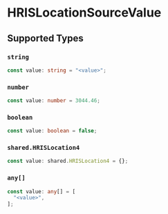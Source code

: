 # HRISLocationSourceValue


## Supported Types

### `string`

```typescript
const value: string = "<value>";
```

### `number`

```typescript
const value: number = 3044.46;
```

### `boolean`

```typescript
const value: boolean = false;
```

### `shared.HRISLocation4`

```typescript
const value: shared.HRISLocation4 = {};
```

### `any[]`

```typescript
const value: any[] = [
  "<value>",
];
```

